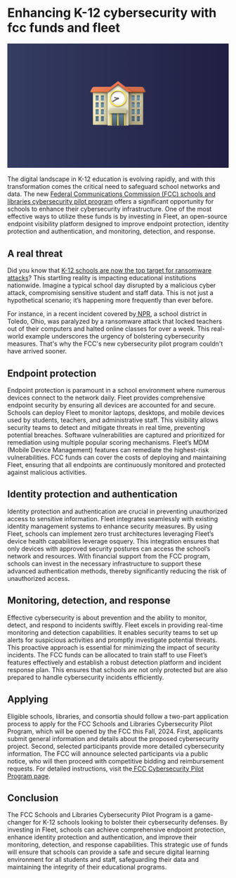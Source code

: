 # Enhancing K-12 cybersecurity with fcc funds and fleet

![Enhancing K-12 cybersecurity with fcc funds and fleet](../website/assets/images/articles/enhancing-k-12-cybersecurity-with-fcc-funds-and-fleet-1600x900@2x.png)

The digital landscape in K-12 education is evolving rapidly, and with this transformation comes the critical need to safeguard school networks and data. The new [Federal Communications Commission (FCC) schools and libraries cybersecurity pilot program](https://www.fcc.gov/cybersecurity-pilot-program) offers a significant opportunity for schools to enhance their cybersecurity infrastructure. One of the most effective ways to utilize these funds is by investing in Fleet, an open-source endpoint visibility platform designed to improve endpoint protection, identity protection and authentication, and monitoring, detection, and response.


## A real threat

Did you know that [K-12 schools are now the top target for ransomware attacks](https://www.forbes.com/sites/frederickhess/2023/09/20/the-top-target-for-ransomware-its-now-k-12-schools/)? This startling reality is impacting educational institutions nationwide. Imagine a typical school day disrupted by a malicious cyber attack, compromising sensitive student and staff data. This is not just a hypothetical scenario; it’s happening more frequently than ever before. 

For instance, in a recent incident covered by[ NPR](https://www.npr.org/2024/03/11/1236995412/cybersecurity-hackers-schools-ransomware), a school district in Toledo, Ohio, was paralyzed by a ransomware attack that locked teachers out of their computers and halted online classes for over a week. This real-world example underscores the urgency of bolstering cybersecurity measures. That's why the FCC's new cybersecurity pilot program couldn't have arrived sooner.


## Endpoint protection

Endpoint protection is paramount in a school environment where numerous devices connect to the network daily. Fleet provides comprehensive endpoint security by ensuring all devices are accounted for and secure. Schools can deploy Fleet to monitor laptops, desktops, and mobile devices used by students, teachers, and administrative staff. This visibility allows security teams to detect and mitigate threats in real time, preventing potential breaches. Software vulnerabilities are captured and prioritized for remediation using multiple popular scoring mechanisms. Fleet’s MDM (Mobile Device Management) features can remediate the highest-risk vulnerabilities. FCC funds can cover the costs of deploying and maintaining Fleet, ensuring that all endpoints are continuously monitored and protected against malicious activities.


## Identity protection and authentication

Identity protection and authentication are crucial in preventing unauthorized access to sensitive information. Fleet integrates seamlessly with existing identity management systems to enhance security measures. By using Fleet, schools can implement zero trust architectures leveraging Fleet’s device health capabilities leverage osquery. This integration ensures that only devices with approved security postures can access the school’s network and resources. With financial support from the FCC program, schools can invest in the necessary infrastructure to support these advanced authentication methods, thereby significantly reducing the risk of unauthorized access.


## Monitoring, detection, and response

Effective cybersecurity is about prevention and the ability to monitor, detect, and respond to incidents swiftly. Fleet excels in providing real-time monitoring and detection capabilities. It enables security teams to set up alerts for suspicious activities and promptly investigate potential threats. This proactive approach is essential for minimizing the impact of security incidents. The FCC funds can be allocated to train staff to use Fleet’s features effectively and establish a robust detection platform and incident response plan. This ensures that schools are not only protected but are also prepared to handle cybersecurity incidents efficiently.


## Applying

Eligible schools, libraries, and consortia should follow a two-part application process to apply for the FCC Schools and Libraries Cybersecurity Pilot Program, which will be opened by the FCC this Fall, 2024. First, applicants submit general information and details about the proposed cybersecurity project. Second, selected participants provide more detailed cybersecurity information. The FCC will announce selected participants via a public notice, who will then proceed with competitive bidding and reimbursement requests. For detailed instructions, visit the[ FCC Cybersecurity Pilot Program page](https://www.fcc.gov/cybersecurity-pilot-program).


## Conclusion

The FCC Schools and Libraries Cybersecurity Pilot Program is a game-changer for K-12 schools looking to bolster their cybersecurity defenses. By investing in Fleet, schools can achieve comprehensive endpoint protection, enhance identity protection and authentication, and improve their monitoring, detection, and response capabilities. This strategic use of funds will ensure that schools can provide a safe and secure digital learning environment for all students and staff, safeguarding their data and maintaining the integrity of their educational programs.


 


<meta name="category" value="announcements">
<meta name="authorFullName" value="Alex Mitchell">
<meta name="authorGitHubUsername" value="alexmitchelliii">
<meta name="publishedOn" value="2024-07-25">
<meta name="articleTitle" value="Enhancing K-12 cybersecurity with fcc funds and fleet">
<meta name="articleImageUrl" value="../website/assets/images/articles/enhancing-k-12-cybersecurity-with-fcc-funds-and-fleet-1600x900@2x.png">

